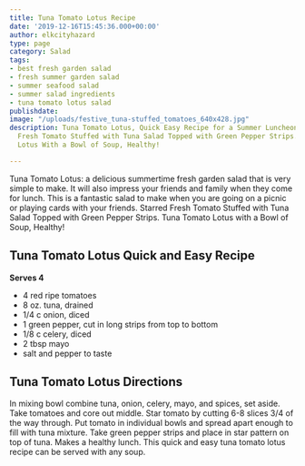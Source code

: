 ```yaml
---
title: Tuna Tomato Lotus Recipe
date: '2019-12-16T15:45:36.000+00:00'
author: elkcityhazard
type: page
category: Salad
tags:
- best fresh garden salad
- fresh summer garden salad
- summer seafood salad
- summer salad ingredients
- tuna tomato lotus salad
publishdate: 
image: "/uploads/festive_tuna-stuffed_tomatoes_640x428.jpg"
description: Tuna Tomato Lotus, Quick Easy Recipe for a Summer Luncheon Salad. Starred
  Fresh Tomato Stuffed with Tuna Salad Topped with Green Pepper Strips. Tuna Tomato
  Lotus With a Bowl of Soup, Healthy!

---
```

Tuna Tomato Lotus: a delicious summertime fresh garden salad that is very simple to make.  It will also impress your friends and family when they come for lunch.  This is a fantastic salad to make when you are going on a picnic or playing cards with your friends.   Starred Fresh Tomato Stuffed with Tuna Salad Topped with Green Pepper Strips. Tuna Tomato Lotus with a Bowl of Soup, Healthy!

## Tuna Tomato Lotus Quick and Easy Recipe

**Serves 4**

* 4 red ripe tomatoes
* 8 oz. tuna, drained
* 1/4 c onion, diced
* 1 green pepper, cut in long strips from top to bottom
* 1/8 c celery, diced
* 2 tbsp mayo
* salt and pepper to taste

## Tuna Tomato Lotus Directions

In mixing bowl combine tuna, onion, celery, mayo, and spices, set aside. Take tomatoes and core out middle. Star tomato by cutting 6-8 slices 3/4 of the way through. Put tomato in individual bowls and spread apart enough to fill with tuna mixture. Take green pepper strips and place in star pattern on top of tuna. Makes a healthy lunch. This quick and easy tuna tomato lotus recipe can be served with any soup.